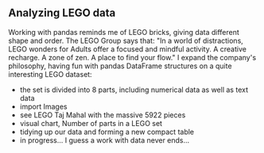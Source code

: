 ## Analyzing LEGO data
Working with pandas reminds me of LEGO bricks, giving data different shape and order. The LEGO Group says that: "In a world of distractions, LEGO wonders for Adults offer a focused and mindful activity. A creative recharge. A zone of zen. A place to find your flow." I expand the company's philosophy, having fun with pandas DataFrame structures on a quite interesting LEGO dataset:

- the set is divided into 8 parts, including numerical data as well as text data
- import Images
- see LEGO Taj Mahal with the massive 5922 pieces
- visual chart, Number of parts in a LEGO set
- tidying up our data and forming a new compact table
- in progress... I guess a work with data never ends...
